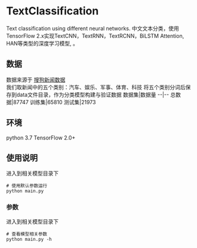 # TextClassification
Text classification using different neural networks.
中文文本分类，使用TensorFlow 2.x实现TextCNN，TextRNN，TextRCNN，BiLSTM Attention, HAN等类型的深度学习模型, 。
## 数据
数据来源于 [搜狗新闻数据](https://www.sogou.com/labs/resource/ca.php)  
我们取新闻中的五个类别：汽车、娱乐、军事、体育、科技
将五个类别分词后保存到data文件目录，作为分类模型构建与验证数据
数据集|数据量
--|--
总数据|87747
训练集|65810
测试集|21973
## 环境
python 3.7 
TensorFlow 2.0+

## 使用说明
进入到相关模型目录下
```
# 使用默认参数运行
python main.py
```

### 参数
进入到相关模型目录下
```
# 查看模型相关参数
python main.py -h
```
